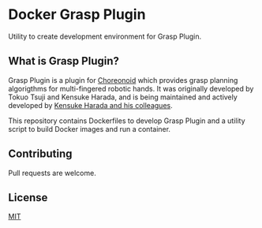# Docker Grasp Plugin

Utility to create development environment for Grasp Plugin.

## What is Grasp Plugin?

Grasp Plugin is a plugin for [Choreonoid](https://choreonoid.org)
which provides grasp planning algorigthms for multi-fingered robotic
hands. It was originally developed by Tokuo Tsuji and Kensuke Harada,
and is being maintained and actively developed by [Kensuke Harada and
his colleagues](https://www.roboticmanipulation.org/).

This repository contains Dockerfiles to develop Grasp Plugin and
a utility script to build Docker images and run a container.

## Contributing

Pull requests are welcome.

## License

[MIT](https://choosealicense.com/licenses/mit/)
